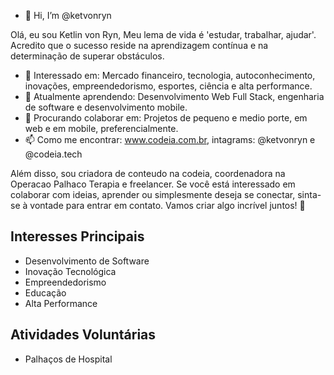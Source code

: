 - 👋 Hi, I’m @ketvonryn

Olá, eu sou Ketlin von Ryn, Meu lema de vida é 'estudar, trabalhar, ajudar'. Acredito que o sucesso reside na aprendizagem contínua e na determinação de superar obstáculos.

- 👀 Interessado em: Mercado financeiro, tecnologia, autoconhecimento, inovações, empreendedorismo, esportes, ciência e alta performance.
- 🌱 Atualmente aprendendo: Desenvolvimento Web Full Stack, engenharia de software e desenvolvimento mobile.
- 💞️ Procurando colaborar em: Projetos de pequeno e medio porte, em web e em mobile, preferencialmente.
- 📫 Como me encontrar: www.codeia.com.br, intagrams: @ketvonryn e @codeia.tech

Além disso, sou criadora de conteudo na codeia, coordenadora na Operacao Palhaco Terapia e freelancer.
Se você está interessado em colaborar com ideias, aprender ou simplesmente deseja se conectar, sinta-se à vontade para entrar em contato. Vamos criar algo incrível juntos! 🚀

## Interesses Principais
- Desenvolvimento de Software
- Inovação Tecnológica
- Empreendedorismo
- Educação
- Alta Performance

## Atividades Voluntárias
- Palhaços de Hospital
